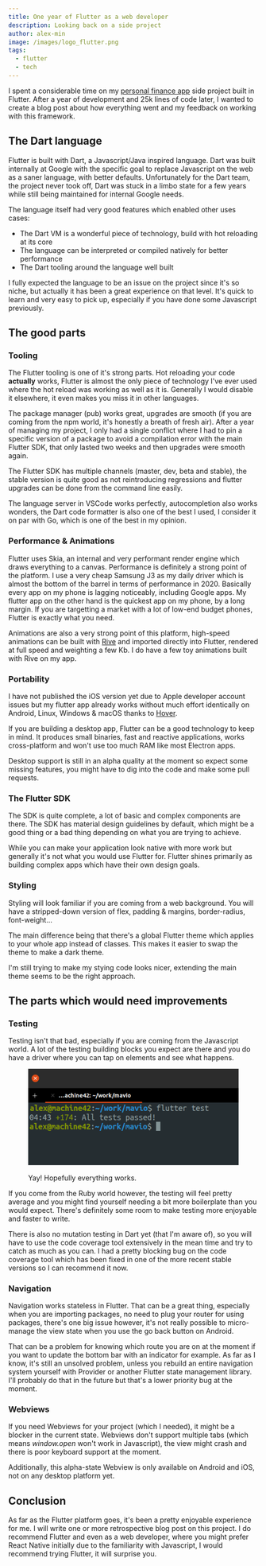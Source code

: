 ```yaml
---
title: One year of Flutter as a web developer
description: Looking back on a side project
author: alex-min
image: /images/logo_flutter.png
tags:
  - flutter
  - tech
---
```


I spent a considerable time on my [personal finance app](https://mavio.fr) side project built in Flutter. After a year of development and 25k lines of code later, I wanted to create a blog post about how everything went and my feedback on working with this framework.

## The Dart language

Flutter is built with Dart, a Javascript/Java inspired language. Dart was built internally at Google with the specific goal to replace Javascript on the web as a saner language, with better defaults. Unfortunately for the Dart team, the project never took off, Dart was stuck in a limbo state for a few years while still being maintained for internal Google needs.

The language itself had very good features which enabled other uses cases:
 - The Dart VM is a wonderful piece of technology, build with hot reloading at its core
 - The language can be interpreted or compiled natively for better performance
 - The Dart tooling around the language well built

I fully expected the language to be an issue on the project since it's so niche, but actually it has been a great experience on that level. It's quick to learn and very easy to pick up, especially if you have done some Javascript previously. 

## The good parts

### Tooling

The Flutter tooling is one of it's strong parts. Hot reloading your code **actually** works, Flutter is almost the only piece of technology I've ever used where the hot reload was working as well as it is. Generally I would disable it elsewhere, it even makes you miss it in other languages.

The package manager (pub) works great, upgrades are smooth (if you are coming from the npm world, it's honestly a breath of fresh air). After a year of managing my project, I only had a single conflict where I had to pin a specific version of a package to avoid a compilation error with the main Flutter SDK, that only lasted two weeks and then upgrades were smooth again.

The Flutter SDK has multiple channels (master, dev, beta and stable), the stable version is quite good as not reintroducing regressions and flutter upgrades can be done from the command line easily. 

The language server in VSCode works perfectly, autocompletion also works wonders, the Dart code formatter is also one of the best I used, I consider it on par with Go, which is one of the best in my opinion.


### Performance & Animations

Flutter uses Skia, an internal and very performant render engine which draws everything to a canvas. Performance is definitely a strong point of the platform. I use a very cheap Samsung J3 as my daily driver which is almost the bottom of the barrel in terms of performance in 2020. Basically every app on my phone is lagging noticeably, including Google apps. My flutter app on the other hand is the quickest app on my phone, by a long margin. If you are targetting a market with a lot of low-end budget phones, Flutter is exactly what you need.

Animations are also a very strong point of this platform, high-speed animations can be built with [Rive](https://rive.app/) and imported directly into Flutter, rendered at full speed and weighting a few Kb. I do have a few toy animations built with Rive on my app.

### Portability

I have not published the iOS version yet due to Apple developer account issues but my flutter app already works without much effort identically on Android, Linux, Windows & macOS thanks to [Hover](https://github.com/go-flutter-desktop/hover).

If you are building a desktop app, Flutter can be a good technology to keep in mind. It produces small binaries, fast and reactive applications, works cross-platform and won't use too much RAM like most Electron apps.

Desktop support is still in an alpha quality at the moment so expect some missing features, you might have to dig into the code and make some pull requests.

### The Flutter SDK

The SDK is quite complete, a lot of basic and complex components are there. The SDK has material design guidelines by default, which might be a good thing or a bad thing depending on what you are trying to achieve.

While you can make your application look native with more work but generally it's not what you would use Flutter for. Flutter shines primarily as building complex apps which have their own design goals.


### Styling

Styling will look familiar if you are coming from a web background. You will have a stripped-down version of flex, padding & margins, border-radius, font-weight...

The main difference being that there's a global Flutter theme which applies to your whole app instead of classes. This makes it easier to swap the theme to make a dark theme.

I'm still trying to make my stying code looks nicer, extending the main theme seems to be the right approach.


## The parts which would need improvements

### Testing

Testing isn't that bad, especially if you are coming from the Javascript world. A lot of the testing building blocks you expect are there and you do have a driver where you can tap on elements and see what happens.


<figure class="screenshot" markdown="1">

![A screenshot of a terminal showing that 174 tests passed in 4 minutes 43 seconds](/images/flutter-test-terminal.png)
<figcaption>Yay! Hopefully everything works.</figcaption>
</figure>

If you come from the Ruby world however, the testing will feel pretty average and you might find yourself needing a bit more boilerplate than you would expect. There's definitely some room to make testing more enjoyable and faster to write.

There is also no mutation testing in Dart yet (that I'm aware of), so you will have to use the code coverage tool extensively in the mean time and try to catch as much as you can. I had a pretty blocking bug on the code coverage tool which has been fixed in one of the more recent stable versions so I can recommend it now.

### Navigation

Navigation works stateless in Flutter. That can be a great thing, especially when you are importing packages, no need to plug your router for using packages, there's one big issue however, it's not really possible to micro-manage the view state when you use the go back button on Android.

That can be a problem for knowing which route you are on at the moment if you want to update the bottom bar with an indicator for example. As far as I know, it's still an unsolved problem, unless you rebuild an entire navigation system yourself with Provider or another Flutter state management library. I'll probably do that in the future but that's a lower priority bug at the moment.

### Webviews

If you need Webviews for your project (which I needed), it might be a blocker in the current state. Webviews don't support multiple tabs (which means *window.open* won't work in Javascript), the view might crash and there is poor keyboard support at the moment.

Additionally, this alpha-state Webview is only available on Android and iOS, not on any desktop platform yet.

## Conclusion

As far as the Flutter platform goes, it's been a pretty enjoyable experience for me. I will write one or more retrospective blog post on this project. I do recommend Flutter and even as a web developer, where you might prefer React Native initially due to the familiarity with Javascript, I would recommend trying Flutter, it will surprise you. 


